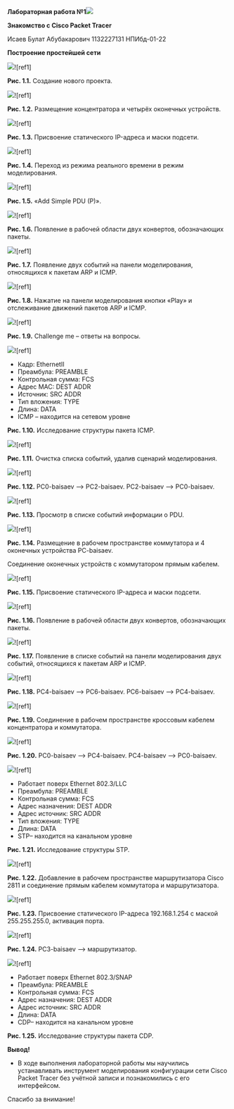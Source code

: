 ﻿**Лабораторная работа №1![](images/0.png)**

**Знакомство с Cisco Packet Tracer**

Исаев Булат Абубакарович
1132227131
НПИбд-01-22

**Построение простейшей сети**

![](images/1.png)![ref1]

**Рис. 1.1.** Создание нового проекта.

![](images/2.png)![ref1]

**Рис. 1.2.** Размещение концентратора и четырёх оконечных устройств.

![](images/3.png)![ref1]

**Рис. 1.3.** Присвоение статического IP-адреса и маски подсети.

![](images/4.png)![ref1]

**Рис. 1.4.** Переход из режима реального времени в режим моделирования.

![](images/5.png)![ref1]

**Рис. 1.5.** «Add Simple PDU (P)».

![](images/6.png)![ref1]

**Рис. 1.6.** Появление в рабочей области двух конвертов, обозначающих пакеты.

![](images/7.png)![ref1]

**Рис. 1.7.** Появление двух событий на панели моделирования, относящихся к пакетам ARP и ICMP.

![](images/8.png)![ref1]

**Рис. 1.8.** Нажатие на панели моделирования кнопки «Play» и отслеживание движений пакетов ARP и ICMP.

![](images/9.png)![ref1]

**Рис. 1.9.** Challenge me – ответы на вопросы.

![](images/10.png)![ref1]
- Кадр: EthernetII 
- Преамбула: PREAMBLE 
- Контрольная сумма: FCS 
- Адрес MAC: DEST ADDR 
- Источник: SRC ADDR 
- Тип вложения: TYPE 
- Длина: DATA 
- ICMP – находится на сетевом  уровне 

**Рис. 1.10.** Исследование структуры пакета ICMP.

![](images/11.png)![ref1]

**Рис. 1.11.** Очистка списка событий, удалив сценарий моделирования. 

![](images/12.png)![ref1]

**Рис. 1.12.** PC0-baisaev --> PC2-baisaev. PC2-baisaev --> PC0-baisaev.

![](images/13.png)![ref1]

**Рис. 1.13.** Просмотр в списке событий информации о PDU.

![](images/14.png)![ref1]

**Рис. 1.14.** Размещение в рабочем пространстве коммутатора и 4 оконечных устройства PC-baisaev.

Соединение оконечных устройств с коммутатором прямым кабелем.

![](images/15.png)![ref1]

**Рис. 1.15.** Присвоение статического IP-адреса и маски подсети.

![](images/16.png)![ref1]

**Рис. 1.16.** Появление в рабочей области двух конвертов, обозначающих пакеты.

![](images/17.png)![ref1]

**Рис. 1.17.** Появление в списке событий на панели моделирования двух событий, относящихся к пакетам ARP и ICMP.

![](images/18.png)![ref1]

**Рис. 1.18.** PC4-baisaev --> PC6-baisaev. PC6-baisaev --> PC4-baisaev.

![](images/19.png)![ref1]

**Рис. 1.19.** Соединение в рабочем пространстве кроссовым кабелем концентратора и коммутатора.

![](images/20.png)![ref1]

**Рис. 1.20.** PC0-baisaev --> PC4-baisaev. PC4-baisaev --> PC0-baisaev.

![](images/21.png)![ref1]
- Работает поверх Ethernet 802.3/LLC 
- Преамбула: PREAMBLE 
- Контрольная сумма: FCS 
- Адрес назначения: DEST ADDR 
- Адрес источник: SRC ADDR 
- Тип вложения: TYPE 
- Длина: DATA 
- STP– находится на канальном  уровне 

**Рис. 1.21.** Исследование структуры STP.

![](images/22.png)![ref1]

**Рис. 1.22.** Добавление в рабочем пространстве маршрутизатора Cisco 2811 и соединение прямым кабелем коммутатора и маршрутизатора.

![](images/23.png)![ref1]

**Рис. 1.23.** Присвоение статического IP-адреса 192.168.1.254 с маской 255.255.255.0, активация порта.

![](images/24.png)![ref1]

**Рис. 1.24.** PC3-baisaev --> маршрутизатор.

![](images/25.png)![ref1]
- Работает поверх Ethernet 802.3/SNAP 
- Преамбула: PREAMBLE 
- Контрольная сумма: FCS 
- Адрес назначения: DEST ADDR 
- Адрес источник: SRC ADDR 
- Длина: DATA 
- CDP– находится на канальном  уровне 

**Рис. 1.25.** Исследование структуры пакета CDP.


**Вывод!**

- В ходе выполнения лабораторной работы мы научились устанавливать инструмент моделирования конфигурации сети Cisco Packet Tracer без учётной записи и познакомились с его интерфейсом.

Спасибо за внимание!
